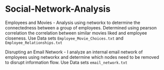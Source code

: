 # Social-Network-Analysis

Employees and Movies - Analysis using networkx to determine the connectedness between a group of employees. Determined using pearson correlation the correlation between similar movies liked and employee closeness. Use Data sets `Employee_Movie_Choices.txt` and `Employee_Relationships.txt` 

Disrupting an Email Network - I analyze an internal email network of employees using networkx and determine which nodes need to be removed to disrupt information flow. Use Data sets `email_network.txt`

